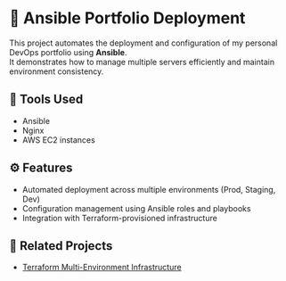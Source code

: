 # 🚀 Ansible Portfolio Deployment

This project automates the deployment and configuration of my personal DevOps portfolio using **Ansible**.  
It demonstrates how to manage multiple servers efficiently and maintain environment consistency.

## 🧰 Tools Used
- Ansible
- Nginx
- AWS EC2 instances

## ⚙️ Features
- Automated deployment across multiple environments (Prod, Staging, Dev)
- Configuration management using Ansible roles and playbooks
- Integration with Terraform-provisioned infrastructure

## 🔗 Related Projects
- [Terraform Multi-Environment Infrastructure](https://github.com/Sufiyan12421/terraform-infra-environments)
